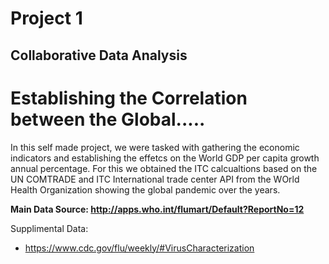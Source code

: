 # Project 1
## Collaborative Data Analysis 

# Establishing the Correlation between the Global.....
In this self made project, we were tasked with gathering the economic indicators and establishing the effetcs on the World GDP per capita growth annual percentage. For this we obtained the 
ITC calcualtions based on the UN COMTRADE and ITC International trade center
API from the WOrld Health Organization showing the global pandemic over the years.

**Main Data Source: http://apps.who.int/flumart/Default?ReportNo=12**

Supplimental Data:
* https://www.cdc.gov/flu/weekly/#VirusCharacterization
